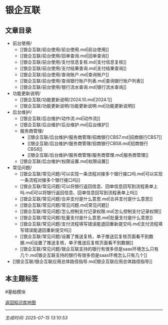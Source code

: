 # 银企互联

## 文章目录
- 前台使用/
  - [[银企互联/前台使用/前台使用.md|前台使用]]
  - [[银企互联/前台使用/回单查询.md|回单查询]]
  - [[银企互联/前台使用/支付信息复核.md|支付信息复核]]
  - [[银企互联/前台使用/支付结果查询.md|支付结果查询]]
  - [[银企互联/前台使用/查询账户.md|查询账户]]
  - [[银企互联/前台使用/查询银行账户列表.md|查询银行账户列表]]
  - [[银企互联/前台使用/银行流水查询.md|银行流水查询]]
- 功能更新说明/
  - [[银企互联/功能更新说明/2024.10.md|2024.1]]
  - [[银企互联/功能更新说明/功能更新说明.md|功能更新说明]]
- 后台维护/
  - [[银企互联/后台维护/动作流.md|动作流]]
  - [[银企互联/后台维护/后台维护.md|后台维护]]
  - 服务商管理/
    - [[银企互联/后台维护/服务商管理/招商银行CBS7.md|招商银行CBS7]]
    - [[银企互联/后台维护/服务商管理/招商银行CBS8.md|招商银行CBS8]]
    - [[银企互联/后台维护/服务商管理/服务商管理.md|服务商管理]]
  - [[银企互联/后台维护/权限设置.md|权限设置]]
- 常见问题/
  - [[银企互联/常见问题/可以实现一条流程对接多个银行接口吗.md|可以实现一条流程对接多个银行接口吗]]
  - [[银企互联/常见问题/可以将银行返回信息、回单信息回写到流程表单上吗.md|可以将银行返回信息、回单信息回写到流程表单上吗]]
  - [[银企互联/常见问题/合并支付是什么意思.md|合并支付是什么意思]]
  - [[银企互联/常见问题/常见问题.md|常见问题]]
  - [[银企互联/常见问题/怎么控制支付记录权限.md|怎么控制支付记录权限]]
  - [[银企互联/常见问题/批量支付是什么意思.md|批量支付是什么意思]]
  - [[银企互联/常见问题/支付流程填写错误能退回重新提交吗.md|支付流程填写错误能退回重新提交吗]]
  - [[银企互联/常见问题/设置了推送复核，单子推送后复核页面看不到数据.md|设置了推送复核，单子推送后复核页面看不到数据]]
  - [[银企互联/常见问题/银企互联支持的银行有很多但是saas环境怎么只有几个.md|银企互联支持的银行有很多但是saas环境怎么只有几个]]
- [[银企互联/银企互联应用总体路径指导.md|银企互联应用总体路径指导]]

## 本主题标签
#基础模块 

[返回知识库地图](知识库地图.md)

---
*生成时间: 2025-07-15 13:10:53*